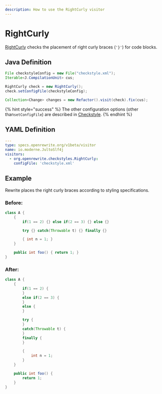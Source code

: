 ```yaml
---
description: How to use the RightCurly visitor
---
```


# RightCurly

[RightCurly](https://checkstyle.sourceforge.io/config_blocks.html#RightCurly) checks the placement of right curly braces \(`'}'`\) for code blocks.

## Java Definition

```java
File checkstyleConfig = new File("checkstyle.xml");
Iterable<J.CompilationUnit> cus;

RightCurly check = new RightCurly();
check.setConfigFile(checkstyleConfig);

Collection<Change> changes = new Refactor().visit(check).fix(cus);
```

{% hint style="success" %}
The other configuration options \(other than`setConfigFile`\) are described in [Checkstyle](./#configuration-options).
{% endhint %}

## YAML Definition

```yaml
---
type: specs.openrewrite.org/v1beta/visitor
name: io.moderne.JultoSlf4j
visitors:
  - org.openrewrite.checkstyles.RightCurly:
    configFile: 'checkstyle.xml'
```

## Example

Rewrite places the right curly braces according to styling specifications.

### Before:

```java
class A {
    {
        if(1 == 2) {} else if(2 == 3) {} else {}

        try {} catch(Throwable t) {} finally {}

        { int n = 1; }
    }

    public int foo() { return 1; }
}
```

### After:

```java
class A {
    {
        if(1 == 2) {
        }
        else if(2 == 3) {
        }
        else {
        }

        try {
        }
        catch(Throwable t) {
        }
        finally {
        }

        {
            int n = 1;
        }
    }

    public int foo() {
        return 1;
    }
}
```

